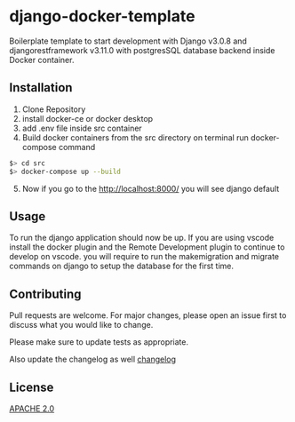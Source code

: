 # django-docker-template

Boilerplate template to start development with Django v3.0.8 and djangorestframework v3.11.0 with postgresSQL database backend inside Docker container.

## Installation

1. Clone Repository
2. install docker-ce or docker desktop
3. add .env file inside src container
4. Build docker containers from the src directory on terminal run docker-compose command

```bash
$> cd src
$> docker-compose up --build
```

5. Now if you go to the [http://localhost:8000/](http://localhost:8000/) you will see django default

## Usage

To run the django application should now be up.
If you are using vscode install the docker plugin and the Remote Development plugin to continue to develop on vscode.
you will require to run the makemigration and migrate commands on django to setup the database for the first time.


## Contributing

Pull requests are welcome. For major changes, please open an issue first to discuss what you would like to change.

Please make sure to update tests as appropriate.

Also update the changelog as well [changelog](/changelog.md)

## License

[APACHE 2.0](https://www.apache.org/licenses/LICENSE-2.0)